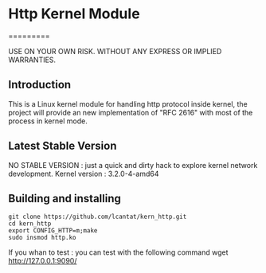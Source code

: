 # Http Kernel Module
=========

USE ON YOUR OWN RISK. WITHOUT ANY EXPRESS OR IMPLIED WARRANTIES.

## Introduction

This is a Linux kernel module for handling http protocol inside kernel, the project will provide an new implementation of "RFC 2616" with most of the process in kernel mode.


## Latest Stable Version

NO STABLE VERSION : just a quick and dirty hack to explore kernel network development.
Kernel version : 3.2.0-4-amd64


## Building and installing 

    git clone https://github.com/lcantat/kern_http.git
    cd kern_http
    export CONFIG_HTTP=m;make
    sudo insmod http.ko
    
If you whan to test : you can test with the following command
    wget http://127.0.0.1:9090/



